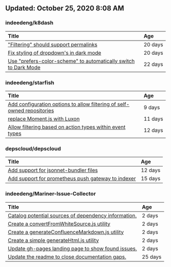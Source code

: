 ## Updated: October 25, 2020 8:08 AM


### indeedeng/k8dash
|**Title**|**Age**|
|:----|:----|
|["Filtering" should support permalinks](https://github.com/indeedeng/k8dash/issues/153)|20&nbsp;days|
|[Fix styling of dropdown's in dark mode](https://github.com/indeedeng/k8dash/issues/152)|20&nbsp;days|
|[Use "prefers-color-scheme" to automatically switch to Dark Mode](https://github.com/indeedeng/k8dash/issues/144)|22&nbsp;days|


### indeedeng/starfish
|**Title**|**Age**|
|:----|:----|
|[Add configuration options to allow filtering of self-owned repositories](https://github.com/indeedeng/starfish/issues/65)|9&nbsp;days|
|[replace Moment.js with Luxon](https://github.com/indeedeng/starfish/issues/60)|11&nbsp;days|
|[Allow filtering based on action types within event types](https://github.com/indeedeng/starfish/issues/58)|12&nbsp;days|


### depscloud/depscloud
|**Title**|**Age**|
|:----|:----|
|[Add support for jsonnet-bundler files](https://github.com/depscloud/depscloud/issues/115)|12&nbsp;days|
|[Add support for prometheus push gateway to indexer](https://github.com/depscloud/depscloud/issues/108)|15&nbsp;days|


### indeedeng/Mariner-Issue-Collector
|**Title**|**Age**|
|:----|:----|
|[Catalog potential sources of dependency information.](https://github.com/indeedeng/Mariner-Issue-Collector/issues/19)|2&nbsp;days|
|[Create a convertFromWhiteSource.js utility](https://github.com/indeedeng/Mariner-Issue-Collector/issues/18)|2&nbsp;days|
|[Create a generateConfluenceMarkdown.js utility](https://github.com/indeedeng/Mariner-Issue-Collector/issues/17)|2&nbsp;days|
|[Create a simple generateHtml.js utility](https://github.com/indeedeng/Mariner-Issue-Collector/issues/16)|2&nbsp;days|
|[Update gh-pages landing page to show found issues.](https://github.com/indeedeng/Mariner-Issue-Collector/issues/15)|2&nbsp;days|
|[Update the readme to close documentation gaps.](https://github.com/indeedeng/Mariner-Issue-Collector/issues/2)|25&nbsp;days|